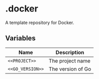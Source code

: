 # .docker

A template repository for Docker.

## Variables

| Name             | Description       |
| ---------------- | ----------------- |
| `<<PROJECT>>`    | The project name  |
| `<<GO_VERSION>>` | The version of Go |
